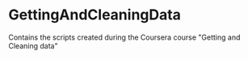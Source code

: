 GettingAndCleaningData
======================

Contains the scripts created during the Coursera course "Getting and Cleaning data"
